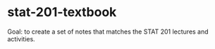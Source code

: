 # stat-201-textbook

Goal: to create a set of notes that matches the STAT 201 lectures and activities.


